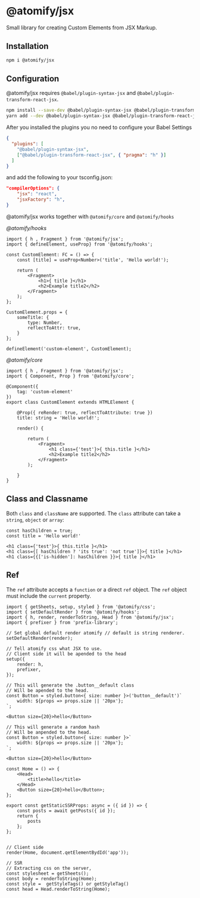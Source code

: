 # @atomify/jsx
Small library for creating Custom Elements from JSX Markup.

## Installation
```sh
npm i @atomify/jsx
```

## Configuration
@atomify/jsx requires `@babel/plugin-syntax-jsx` and `@babel/plugin-transform-react-jsx`.

```sh
npm install --save-dev @babel/plugin-syntax-jsx @babel/plugin-transform-react-jsx
yarn add --dev @babel/plugin-syntax-jsx @babel/plugin-transform-react-jsx
```

After you installed the plugins you no need to configure your Babel Settings

```json
{
  "plugins": [
    "@babel/plugin-syntax-jsx",
    ["@babel/plugin-transform-react-jsx", { "pragma": "h" }]
  ]
}
```

and add the following to your tsconfig.json:

```json
"compilerOptions": {
    "jsx": "react",
    "jsxFactory": "h",
}
```

@atomify/jsx works together with `@atomify/core` and `@atomify/hooks`

*@atomify/hooks*

```tsx
import { h , Fragment } from '@atomify/jsx';
import { defineElement, useProp} from '@atomify/hooks';

const CustomElement: FC = () => {
    const [title] = useProp<Number>('title', 'Hello world!');

    return (
        <Fragment>
            <h1>{ title }</h1>
            <h2>Example title2</h2>
        </Fragment>
    );
};

CustomElement.props = {
    someTitle: {
        type: Number,
        reflectToAttr: true,
    }
};

defineElement('custom-element', CustomElement);
```

*@atomify/core*

```tsx
import { h , Fragment } from '@atomify/jsx';
import { Component, Prop } from '@atomify/core';

@Component({
    tag: 'custom-element'
})
export class CustomElement extends HTMLElement {

    @Prop({ reRender: true, reflectToAttribute: true })
    title: string = 'Hello world!';

    render() {

        return (
            <Fragment>
                <h1 class={'test'}>{ this.title }</h1>
                <h2>Example title2</h2>
            </Fragment>
        );

    }
}
```

## Class and Classname
Both `class` and `className` are supported. The `class` attribute can take a `string`, `object` or `array`:

```tsx
const hasChildren = true;
const title = 'Hello world!'

<h1 class={'test'}>{ this.title }</h1>
<h1 class={[ hasChildren ? 'its true': 'not true']}>{ title }</h1>
<h1 class={{['is-hidden']: hasChildren }}>{ title }</h1>
```

## Ref
The `ref` attribute accepts a `function` or a direct `ref` object. The `ref` object must include the `current` property.

```tsx
import { getSheets, setup, styled } from '@atomify/css';
import { setDefaultRender } from '@atomify/hooks';
import { h, render, renderToString, Head } from '@atomify/jsx';
import { prefixer } from 'prefix-library';

// Set global default render atomify // default is string renderer.
setDefaultRender(render);

// Tell atomify css what JSX to use.
// Client side it will be apended to the head
setup({
    render: h,
    prefixer,
});

// This will generate the .button__default class
// Will be apended to the head.
const Button = styled.button<{ size: number }>('button__default')`
    width: ${props => props.size || '20px'};
`;

<Button size={20}>hello</Button>

// This will generate a random hash
// Will be anpended to the head.
const Button = styled.button<{ size: number }>`
    width: ${props => props.size || '20px'};
`;

<Button size={20}>hello</Button>

const Home = () => {
    <Head>
        <title>hello</title>
    </Head>
    <Button size={20}>hello</Button>;
};

export const getStaticSSRProps: async = ({ id }) => {
    const posts = await getPosts({ id });
    return {
        posts
    };
};


// Client side
render(Home, document.qetElementBydId('app'));

// SSR
// Extracting css on the server,
const stylesheet = getSheets();
const body = renderToString(Home);
const style =  getStyleTags() or getStyleTag()
const head = Head.renderToString(Home);
```